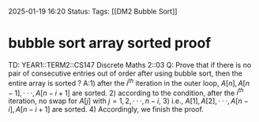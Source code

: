 2025-01-19 16:20
Status: 
Tags: [[DM2 Bubble Sort]]
# bubble sort array sorted proof

TD: YEAR1::TERM2::CS147 Discrete Maths 2::03
Q: Prove that if there is no pair of consecutive entries out of order after using bubble sort, then the entire array is sorted
?
A:1) after the $i^{th}$ iteration in the outer loop, $A[n], A[n − 1], · · · , A[n − i + 1]$ are sorted.
2) according to the condition, after the $i^{th}$ iteration, no swap for $A[j]$ with $j = 1, 2, · · · , n − i$,
3) i.e., $A[1], A[2], · · · , A[n − i], A[n − i + 1]$ are sorted.
4) Accordingly, we finish the proof.
<!--ID: 1737305011182-->
